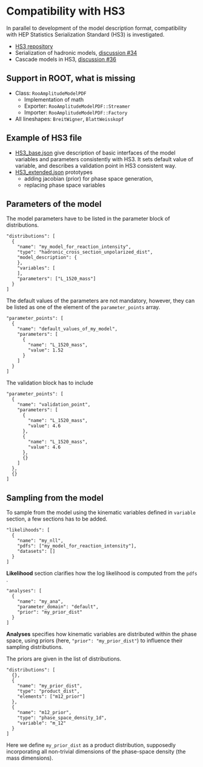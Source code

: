 # Compatibility with HS3

In parallel to development of the model description format, compatibility with HEP Statistics Serialization Standard (HS3) is investigated.

- [HS3 repository](https://github.com/hep-statistics-serialization-standard/hep-statistics-serialization-standard)
- Serialization of hadronic models, [discussion #34](https://github.com/hep-statistics-serialization-standard/hep-statistics-serialization-standard/discussions/34)
- Cascade models in HS3, [discussion #36](https://github.com/hep-statistics-serialization-standard/hep-statistics-serialization-standard/discussions/36)

## Support in ROOT, what is missing

- Class: `RooAmplitudeModelPDF`
  - Implementation of math
  - Exporter: `RooAmplitudeModelPDF::Streamer`
  - Importer: `RooAmplitudeModelPDF::Factory`
- All lineshapes: `BreitWigner`, `BlattWeisskopf`

## Example of HS3 file

- [HS3_base.json](../models/HS3_base.json) give description of basic interfaces of the model variables and parameters consistently with HS3. It sets default value of variable, and describes a validation point in HS3 consistent way.
- [HS3_extended.json](../models/HS3_extended.json) prototypes
  - adding jacobian (prior) for phase space generation,
  - replacing phase space variables

## Parameters of the model

The model parameters have to be listed in the parameter block of distributions.

```jsonc
"distributions": [
  {
    "name": "my_model_for_reaction_intensity",
    "type": "hadronic_cross_section_unpolarized_dist",
    "model_description": {
    },
    "variables": [
    ],
    "parameters": ["L_1520_mass"]
  }
]
```

The default values of the parameters are not mandatory, however, they can be listed as one of the element of the `parameter_points` array.

```jsonc
"parameter_points": [
  {
    "name": "default_values_of_my_model",
    "parameters": [
      {
        "name": "L_1520_mass",
        "value": 1.52
      }
    ]
  }
]
```

The validation block has to include

```jsonc
"parameter_points": [
  {
    "name": "validation_point",
    "parameters": [
      {
        "name": "L_1520_mass",
        "value": 4.6
      },
      {
        "name": "L_1520_mass",
        "value": 4.6
      },
      {}
    ]
  },
  {}
]
```

## Sampling from the model

To sample from the model using the kinematic variables defined in `variable` section, a few sections has to be added.

```jsonc
"likelihoods": [
  {
    "name": "my_nll",
    "pdfs": ["my_model_for_reaction_intensity"],
    "datasets": []
  }
]
```

**Likelihood** section clarifies how the log likelihood is computed from the `pdfs` .

```jsonc
"analyses": [
  {
    "name": "my_ana",
    "parameter_domain": "default",
    "prior": "my_prior_dist"
  }
]
```

**Analyses** specifies how kinematic variables are distributed within the phase space, using priors (here, `"prior": "my_prior_dist"`) to influence their sampling distributions.

The priors are given in the list of distributions.

```jsonc
"distributions": [
  {},
  {
    "name": "my_prior_dist",
    "type": "product_dist",
    "elements": ["m12_prior"]
  },
  {
    "name": "m12_prior",
    "type": "phase_space_density_1d",
    "variable": "m_12"
  }
]
```

Here we define `my_prior_dist` as a product distribution, supposedly incorporating all non-trivial dimensions of the phase-space density (the mass dimensions).

